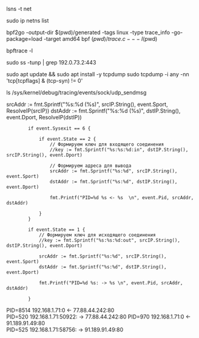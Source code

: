 lsns -t net


sudo ip netns list


bpf2go -output-dir $(pwd)/generated -tags linux -type trace_info -go-package=load -target amd64 bpf $(pwd)/trace.c -- -I$(pwd)

bpftrace -l

sudo ss -tunp | grep 192.0.73.2:443


sudo apt update && sudo apt install -y tcpdump
sudo tcpdump -i any -nn 'tcp[tcpflags] & (tcp-syn) != 0'

ls /sys/kernel/debug/tracing/events/sock/udp_sendmsg


srcAddr := fmt.Sprintf("%s:%d (%s)", srcIP.String(), event.Sport, ResolveIP(srcIP))
dstAddr := fmt.Sprintf("%s:%d (%s)", dstIP.String(), event.Dport, ResolveIP(dstIP))



			if event.Sysexit == 6 {

				if event.State == 2 {
					// Формируем ключ для входящего соединения
					//key := fmt.Sprintf("%s:%s:%d:in", dstIP.String(), srcIP.String(), event.Dport)

					// Формируем адреса для вывода
					srcAddr := fmt.Sprintf("%s:%d", srcIP.String(), event.Sport)
					dstAddr := fmt.Sprintf("%s:%d", dstIP.String(), event.Dport)

					fmt.Printf("PID=%d %s <- %s  \n", event.Pid, srcAddr, dstAddr)

				}
			}

			if event.State == 1 {
				// Формируем ключ для исходящего соединения
				//key := fmt.Sprintf("%s:%s:%d:out", srcIP.String(), dstIP.String(), event.Dport)

				srcAddr := fmt.Sprintf("%s:%d", srcIP.String(), event.Sport)
				dstAddr := fmt.Sprintf("%s:%d", dstIP.String(), event.Dport)

				fmt.Printf("PID=%d %s: -> %s \n", event.Pid, srcAddr, dstAddr)

			}


   PID=8514 192.168.1.71:0 <- 77.88.44.242:80  
PID=520 192.168.1.71:50922: -> 77.88.44.242:80 
PID=970 192.168.1.71:0 <- 91.189.91.49:80  
PID=525 192.168.1.71:58756: -> 91.189.91.49:80 











